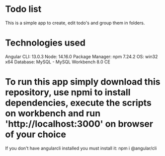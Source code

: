 # Todo list

This is a simple app to create, edit todo's and group them in folders.

# Technologies used

Angular CLI: 13.0.3
Node: 14.16.0
Package Manager: npm 7.24.2
OS: win32 x64
Database: MySQL - MySQL Workbench 8.0 CE

# To run this app simply download this repository, use npmi to install dependencies, execute the scripts on workbench and run 'http://localhost:3000' on browser of your choice

If you don't have angularcli installed you must install it: npm i @angular/cli
